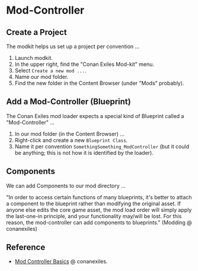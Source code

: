 # Mod-Controller

## Create a Project

The modkit helps us set up a project per convention ...

1. Launch modkit.
2. In the upper right, find the "Conan Exiles Mod-kit" menu.
3. Select `Create a new mod ...`.
4. Name our mod folder.
5. Find the new folder in the Content Browser (under "Mods" probably).

## Add a Mod-Controller (Blueprint)

The Conan Exiles mod loader expects a special kind of Blueprint called a "Mod-Controller" ...

1. In our mod folder (in the Content Browser) ...
2. Right-click and create a new `Blueprint Class`.
3. Name it per convention `SomethingSomething_ModController` (but it could be anything; this is not how it is identified by the loader).

## Components

We can add Components to our mod directory ...

"In order to access certain functions of many blueprints, it's better to attach a component to the blueprint rather than modifying the original asset. If anyone else edits the core game asset, the mod load order will simply apply the last-one-in principle, and your functionality may/will be lost. For this reason, the mod-controller can add components to blueprints." (Modding @ conanexiles)

## Reference

- [Mod Controller Basics](https://www.conanexiles.com/wp-content/wiki/2685370865.html) @ conanexiles.
